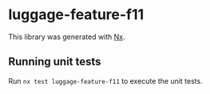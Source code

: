 # luggage-feature-f11

This library was generated with [Nx](https://nx.dev).

## Running unit tests

Run `nx test luggage-feature-f11` to execute the unit tests.
